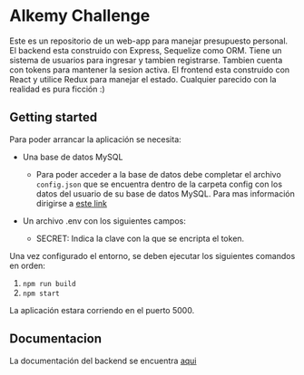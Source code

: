# Alkemy Challenge

Este es un repositorio de un web-app para manejar presupuesto personal. El backend esta construido con Express, Sequelize como ORM. Tiene un sistema de usuarios para ingresar y tambien registrarse. Tambien cuenta con tokens para mantener la sesion activa.
El frontend esta construido con React y utilice Redux para manejar el estado. Cualquier parecido con la realidad es pura ficción :)

## Getting started

Para poder arrancar la aplicación se necesita:

- Una base de datos MySQL

    - Para poder acceder a la base de datos debe completar el archivo `config.json` que se encuentra dentro de la carpeta config con los datos del usuario de su base de datos MySQL. Para mas información dirigirse a [este link](https://sequelize.org/master/manual/migrations.html#configuration)

- Un archivo .env con los siguientes campos: 
    
  - SECRET: Indica la clave con la que se encripta el token.

Una vez configurado el entorno, se deben ejecutar los siguientes comandos en orden:
1. `npm run build` 
2. `npm start` 

La aplicación estara corriendo en el puerto 5000.

## Documentacion

La documentación del backend se encuentra [aqui](./docs/backend.md)